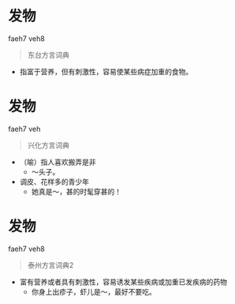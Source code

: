 # 发物
faeh7 veh8
> 东台方言词典
- 指富于营养，但有刺激性，容易使某些病症加重的食物。

# 发物
faeh7 veh
> 兴化方言词典
- （喻）指人喜欢搬弄是非
  - ～头子。
- 调皮、花样多的青少年
  - 她真是～，甚的时髦穿甚的！


# 发物
faeh7 veh8
> 泰州方言词典2
- 富有营养或者具有刺激性，容易诱发某些疾病或加重已发疾病的药物
  - 你身上出疹子，虾儿是～，最好不要吃。